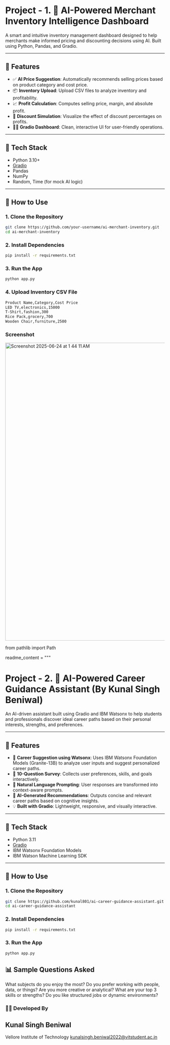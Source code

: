 # Project - 1. 🧠 AI-Powered Merchant Inventory Intelligence Dashboard

A smart and intuitive inventory management dashboard designed to help merchants make informed pricing and discounting decisions using AI. Built using Python, Pandas, and Gradio.

---

## 🚀 Features

- ✅ **AI Price Suggestion**: Automatically recommends selling prices based on product category and cost price.
- 📦 **Inventory Upload**: Upload CSV files to analyze inventory and profitability.
- 📈 **Profit Calculation**: Computes selling price, margin, and absolute profit.
- 🎯 **Discount Simulation**: Visualize the effect of discount percentages on profits.
- 🧑‍💻 **Gradio Dashboard**: Clean, interactive UI for user-friendly operations.

---

## 🧩 Tech Stack

- Python 3.10+
- [Gradio](https://gradio.app/)
- Pandas
- NumPy
- Random, Time (for mock AI logic)

---

## 📂 How to Use

### 1. Clone the Repository

```bash
git clone https://github.com/your-username/ai-merchant-inventory.git
cd ai-merchant-inventory
```
### 2. Install Dependencies
```bash
pip install -r requirements.txt
```
### 3. Run the App
```bash
python app.py
```
### 4. Upload Inventory CSV File
```bash
Product Name,Category,Cost Price
LED TV,electronics,15000
T-Shirt,fashion,300
Rice Pack,grocery,700
Wooden Chair,furniture,2500
```

### Screenshot
<img width="938" alt="Screenshot 2025-06-24 at 1 44 11 AM" src="https://github.com/user-attachments/assets/dc079e4f-ee8b-4b64-9a13-693ffa315415" />



from pathlib import Path

readme_content = """

# Project - 2. 🎯 AI-Powered Career Guidance Assistant (By Kunal Singh Beniwal)

An AI-driven assistant built using Gradio and IBM Watsonx to help students and professionals discover ideal career paths based on their personal interests, strengths, and preferences.

---

## 🚀 Features

- 🧠 **Career Suggestion using Watsonx**: Uses IBM Watsonx Foundation Models (Granite-13B) to analyze user inputs and suggest personalized career paths.
- 📝 **10-Question Survey**: Collects user preferences, skills, and goals interactively.
- 📄 **Natural Language Prompting**: User responses are transformed into context-aware prompts.
- 🤖 **AI-Generated Recommendations**: Outputs concise and relevant career paths based on cognitive insights.
- 💡 **Built with Gradio**: Lightweight, responsive, and visually interactive.

---

## 🧩 Tech Stack

- Python 3.11
- [Gradio](https://gradio.app/)
- IBM Watsonx Foundation Models
- IBM Watson Machine Learning SDK

---

## 📂 How to Use

### 1. Clone the Repository
```bash
git clone https://github.com/kunal801/ai-career-guidance-assistant.git
cd ai-career-guidance-assistant
```

### 2. Install Dependencies
```bash
pip install -r requirements.txt
```
### 3. Run the App
```bash
python app.py
```
## 📊 Sample Questions Asked

What subjects do you enjoy the most?
Do you prefer working with people, data, or things?
Are you more creative or analytical?
What are your top 3 skills or strengths?
Do you like structured jobs or dynamic environments?

### 👨‍🎓 Developed By

## Kunal Singh Beniwal
Vellore Institute of Technology
kunalsingh.beniwal2022@vitstudent.ac.in
